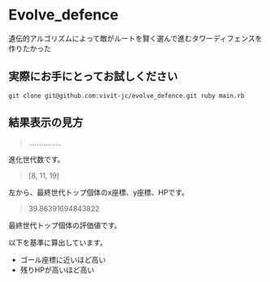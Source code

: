 # Evolve_defence

遺伝的アルゴリズムによって敵がルートを賢く選んで進むタワーディフェンスを作りたかった

## 実際にお手にとってお試しください

`
git clone git@github.com:vivit-jc/evolve_defence.git
ruby main.rb
`

## 結果表示の見方

> ................

進化世代数です。

> [8, 11, 19]

左から、最終世代トップ個体のx座標、y座標、HPです。

> 39.86391694843822

最終世代トップ個体の評価値です。

以下を基準に算出しています。

- ゴール座標に近いほど高い
- 残りHPが高いほど高い